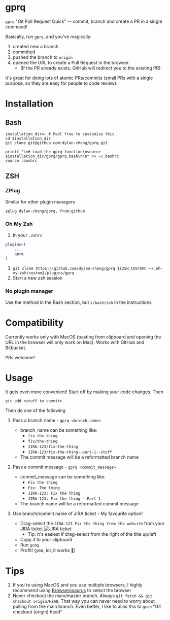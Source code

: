 # gprq

`gprq` "Git Pull Request Quick" -- commit, branch and create a PR in a single command!

Basically, run `gprq`, and you've magically:

1. created new a branch
1. committed
1. pushed the branch to `origin`
1. opened the URL to create a Pull Request in the browser.
    - (If the PR already exists, GitHub will redirect you to the existing PR)

It's great for doing lots of atomic PRs/commits (small PRs with a single
purpose, so they are easy for people to code review).

# Installation

## Bash

```
installation_dir=~ # Feel free to customise this
cd $installation_dir
git clone git@github.com:dylan-chong/gprq.git

printf "\n# Load the gprq function\nsource $installation_dir/gprq/gprq.bash\n\n" >> ~/.bashrc
source .bashrc
```

## ZSH

### ZPlug

Similar for other plugin managers

```zsh
zplug dylan-chong/gprq, from:github
```

### Oh My Zsh

1. In your `.zshrc`
```zsh
plugins=(
    ...
    gprq
)
```
1. `git clone https://github.com/dylan-chong/gprq ${ZSH_CUSTOM:-~/.oh-my-zsh/custom}/plugins/gprq`
1. Start a new zsh session

### No plugin manager

Use the method in the Bash section, but `s/bash/zsh` in the instructions

# Compatibility

Currently works only with MacOS (pasting from clipboard and opening the URL in the browser will only work on Mac).
Works with GitHub and Bitbucket.

PRs welcome!

# Usage

It gets even more convenient!
Start off by making your code changes.
Then

```
git add <stuff to commit>
```

Then do one of the following

1. Pass a branch name - `gprq <branch_name>`
    - branch_name can be something like:
        - `fix-the-thing`
        - `fix/the-thing`
        - `JIRA-123/fix-the-thing`
        - `JIRA-123/fix-the-thing--part-1--stuff`
    - The commit message will be a reformatted branch name

1. Pass a commit message - `gprq <commit_message>`
    - commit_message can be something like:
        - `Fix the thing`
        - `Fix: The thing`
        - `JIRA-123: Fix the thing`
        - `JIRA-123: Fix the thing - Part 1`
    - The branch name will be a reformatted commit message

1. Use branch/commit name of JIRA ticket - My favourite option!
    - Drag-select the `JIRA-123 Fix the thing from the
   website` from your JIRA ticket ![JIRA ticket](./docs/jira_screenshot.png)
        - Tip: It's easiest if drag-select from the right of the title up/left
    - Copy it to your clipboard
    - Run `gcmq`
    - Profit! (yea, lol, it works :shrug:)

# Tips

1. If you're using MacOS and you use multiple browsers, I highly recommend
   using [Browserosaurus](https://browserosaurus.com/) to select the browser
1. Never checkout the main/master branch. Always `git fetch && git checkout origin/HEAD`.
   That way you can never need to worry about pulling from the main branch.
   Even better, I like to alias this to `gcoh` "Git checkout (origin) head"
